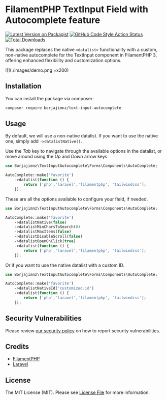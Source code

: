 # FilamentPHP TextInput Field with Autocomplete feature

[![Latest Version on Packagist](https://img.shields.io/packagist/v/borjajimnz/text-input-autocomplete.svg?style=flat-square)](https://packagist.org/packages/borjajimnz/text-input-autocomplete)
[![GitHub Code Style Action Status](https://img.shields.io/github/actions/workflow/status/borjajimnz/text-input-autocomplete/fix-php-code-style-issues.yml?branch=main&label=code%20style&style=flat-square)](https://github.com/borjajimnz/text-input-autocomplete/actions?query=workflow%3A"Fix+PHP+code+style+issues"+branch%3Amain)
[![Total Downloads](https://img.shields.io/packagist/dt/borjajimnz/text-input-autocomplete.svg?style=flat-square)](https://packagist.org/packages/borjajimnz/text-input-autocomplete)

This package replaces the native `<datalist>` functionality with a custom, non-native autocomplete for the TextInput component in FilamentPHP 3, offering enhanced flexibility and customization options.

![](./images/demo.png =x200)

## Installation

You can install the package via composer:

```bash
composer require borjajimnz/text-input-autocomplete
```

## Usage

By default, we will use a non-native datalist. If you want to use the native one, simply add `->datalistNative()`.

Use the *Tab* key to navigate through the available options in the datalist, or move around using the *Up* and *Down* arrow keys.

```php
use Borjajimnz\TextInputAutocomplete\Forms\Components\AutoComplete;

AutoComplete::make('favorite')
    ->datalist(function () {
        return ['php','laravel','filamentphp', 'tailwindcss'];
    });
```

These are all the options available to configure your field, if needed.

```php
use Borjajimnz\TextInputAutocomplete\Forms\Components\AutoComplete;

AutoComplete::make('favorite')
    ->datalistNative(false)
    ->datalistMinCharsToSearch(0)
    ->datalistMaxItems(false)
    ->datalistDisableScroll(false)
    ->datalistOpenOnClick(true)
    ->datalist(function () {
        return ['php','laravel','filamentphp', 'tailwindcss'];
    });
```

Or if you want to use the native datalist with a custom ID.

```php
use Borjajimnz\TextInputAutocomplete\Forms\Components\AutoComplete;

AutoComplete::make('favorite')
    ->datalistNativeId('customized.id')
    ->datalist(function () {
        return ['php','laravel','filamentphp', 'tailwindcss'];
    });
```

## Security Vulnerabilities

Please review [our security policy](../../security/policy) on how to report security vulnerabilities.

## Credits

- [FilamentPHP](https://github.com/filamentphp)
- [Laravel](https://github.com/laravel)

## License

The MIT License (MIT). Please see [License File](LICENSE.md) for more information.
